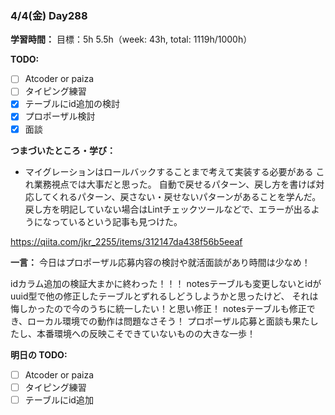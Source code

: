 ### 4/4(金) Day288

**学習時間：**
目標：5h
5.5h（week: 43h, total: 1119h/1000h）

**TODO:**
- [ ] Atcoder or paiza
- [ ] タイピング練習
- [x] テーブルにid追加の検討
- [x] プロポーザル検討
- [x] 面談

**つまづいたところ・学び：**
- マイグレーションはロールバックすることまで考えて実装する必要がある
これ業務視点では大事だと思った。
自動で戻せるパターン、戻し方を書けば対応してくれるパターン、戻さない・戻せないパターンがあることを学んだ。
戻し方を明記していない場合はLintチェックツールなどで、エラーが出るようになっているという記事も見つけた。

https://qiita.com/jkr_2255/items/312147da438f56b5eeaf

**一言：**
今日はプロポーザル応募内容の検討や就活面談があり時間は少なめ！

idカラム追加の検証大まかに終わった！！！
notesテーブルも変更しないとidがuuid型で他の修正したテーブルとずれるしどうしようかと思ったけど、
それは悔しかったので今のうちに統一したい！と思い修正！
notesテーブルも修正でき、ローカル環境での動作は問題なさそう！
プロポーザル応募と面談も果たしたし、本番環境への反映こそできていないものの大きな一歩！


**明日の TODO:**
- [ ] Atcoder or paiza
- [ ] タイピング練習
- [ ] テーブルにid追加
